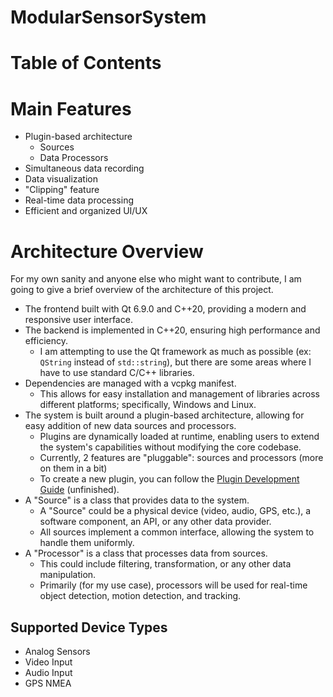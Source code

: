 # ModularSensorSystem

# Table of Contents

# Main Features
- Plugin-based architecture
	- Sources
	- Data Processors
- Simultaneous data recording
- Data visualization
- "Clipping" feature
- Real-time data processing
- Efficient and organized UI/UX

# Architecture Overview
For my own sanity and anyone else who might want to contribute, I am going to give a brief overview of the architecture of this project.

- The frontend built with Qt 6.9.0 and C++20, providing a modern and responsive user interface.
- The backend is implemented in C++20, ensuring high performance and efficiency.
	- I am attempting to use the Qt framework as much as possible (ex: `QString` instead of `std::string`), but there are some areas where I have to use standard C/C++ libraries.
- Dependencies are managed with a vcpkg manifest.
	- This allows for easy installation and management of libraries across different platforms; specifically, Windows and Linux.
- The system is built around a plugin-based architecture, allowing for easy addition of new data sources and processors.
	- Plugins are dynamically loaded at runtime, enabling users to extend the system's capabilities without modifying the core codebase.
	- Currently, 2 features are "pluggable": sources and processors (more on them in a bit)
	- To create a new plugin, you can follow the [Plugin Development Guide](docs/plugin_development.md) (unfinished).
- A "Source" is a class that provides data to the system.
	- A "Source" could be a physical device (video, audio, GPS, etc.), a software component, an API, or any other data provider.
	- All sources implement a common interface, allowing the system to handle them uniformly.
- A "Processor" is a class that processes data from sources.
	- This could include filtering, transformation, or any other data manipulation.
	- Primarily (for my use case), processors will be used for real-time object detection, motion detection, and tracking.

## Supported Device Types
- Analog Sensors
- Video Input
- Audio Input
- GPS NMEA
